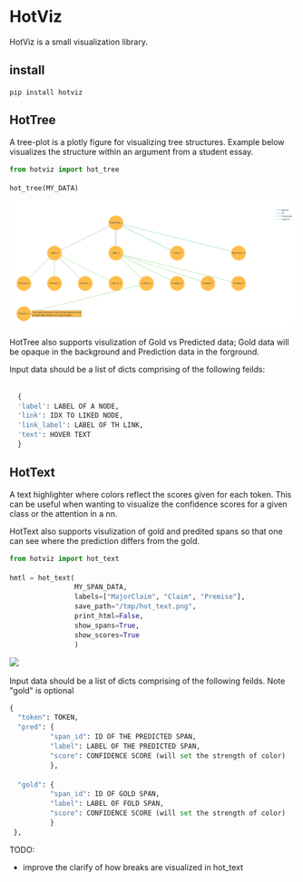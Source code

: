 
# HotViz

HotViz is a small visualization library.

## install
```
pip install hotviz
```

## HotTree

A tree-plot is a plotly figure for visualizing tree structures. Example below visualizes the structure within an argument from a student essay. 

```python
from hotviz import hot_tree

hot_tree(MY_DATA)
```
![](https://github.com/AxlAlm/hotviz/blob/main/hotviz/example/example_tree_plot.png)

HotTree also supports visulization of Gold vs Predicted data; Gold data will be opaque in the background and Prediction data in the forground.

Input data should be a list of dicts comprising of the following feilds:
```python

  {
  'label': LABEL OF A NODE, 
  'link': IDX TO LIKED NODE, 
  'link_label': LABEL OF TH LINK, 
  'text': HOVER TEXT
  }
```

## HotText

A text highlighter where colors reflect the scores given for each token. This can be useful when wanting to visualize the confidence scores for a given class or the attention in a nn.

HotText also supports visulization of gold and predited spans so that one can see where the prediction differs from the gold.


```python
from hotviz import hot_text

hmtl = hot_text(    
                MY_SPAN_DATA, 
                labels=["MajorClaim", "Claim", "Premise"], 
                save_path="/tmp/hot_text.png",
                print_html=False, 
                show_spans=True,
                show_scores=True
                )
```

![](https://github.com/AxlAlm/hotviz/blob/main/hotviz/example/example_span.png)

Input data should be a list of dicts comprising of the following feilds. Note "gold" is optional

```python
{
  "token": TOKEN, 
  "pred": {
          "span_id": ID OF THE PREDICTED SPAN, 
          "label": LABEL OF THE PREDICTED SPAN, 
          "score": CONFIDENCE SCORE (will set the strength of color)
          }, 
          
  "gold": {
          "span_id": ID OF GOLD SPAN, 
          "label": LABEL OF FOLD SPAN, 
          "score": CONFIDENCE SCORE (will set the strength of color)
          }
 },
```

TODO: 
- improve the clarify of how breaks are visualized in hot_text
